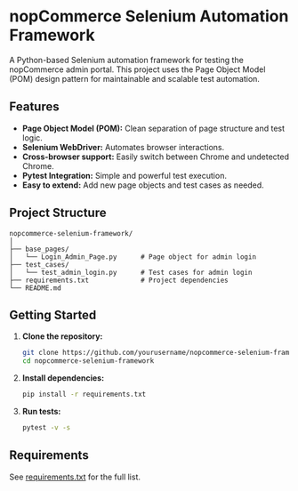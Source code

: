 # nopCommerce Selenium Automation Framework

A Python-based Selenium automation framework for testing the nopCommerce admin portal. This project uses the Page Object Model (POM) design pattern for maintainable and scalable test automation.

## Features

- **Page Object Model (POM):** Clean separation of page structure and test logic.
- **Selenium WebDriver:** Automates browser interactions.
- **Cross-browser support:** Easily switch between Chrome and undetected Chrome.
- **Pytest Integration:** Simple and powerful test execution.
- **Easy to extend:** Add new page objects and test cases as needed.

## Project Structure

```
nopcommerce-selenium-framework/
│
├── base_pages/
│   └── Login_Admin_Page.py      # Page object for admin login
├── test_cases/
│   └── test_admin_login.py      # Test cases for admin login
├── requirements.txt             # Project dependencies
└── README.md
```

## Getting Started

1. **Clone the repository:**
    ```sh
    git clone https://github.com/yourusername/nopcommerce-selenium-framework.git
    cd nopcommerce-selenium-framework
    ```

2. **Install dependencies:**
    ```sh
    pip install -r requirements.txt
    ```

3. **Run tests:**
    ```sh
    pytest -v -s
    ```

## Requirements

See [requirements.txt](requirements.txt) for the full list.